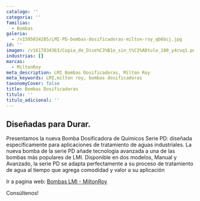 ```yaml
---
catalogo: ''
categoria: ''
familias:
  - Bombas
galeria:
  - /v1595034285/LMI-PD-bombas-dosificadoras-milton-roy_qb6bcj.jpg
id: ''
imagen: /v1617834363/Copia_de_Dise%C3%B1o_sin_t%C3%ADtulo_100_y4cvq1.png
industrias: []
marcas:
  - MiltonRoy
meta_description: LMI Bombas Dosificadoras, Milton Roy
meta_keywords: LMI,milton roy, bombas dosificadoras
taxonomyCover: false
title: Bombas Dosificadoras
titulo: ''
titulo_adicional: ''
---
```


## **Diseñadas para Durar.**

Presentamos la nueva Bomba Dosificadora de Químicos Serie PD: diseñada específicamente para aplicaciones de tratamiento de aguas industriales. La nueva bomba de la serie PD añade tecnología avanzada a una de las bombas más populares de LMI. Disponible en dos modelos, Manual y Avanzado, la serie PD se adapta perfectamente a su proceso de tratamiento de agua al tiempo que agrega comodidad y valor a su aplicación

Ir a pagina web: [Bombas LMI - MiltonRoy](https://www.lmipumps.com/es/ 'Bombas LMI')

Consúltenos!
